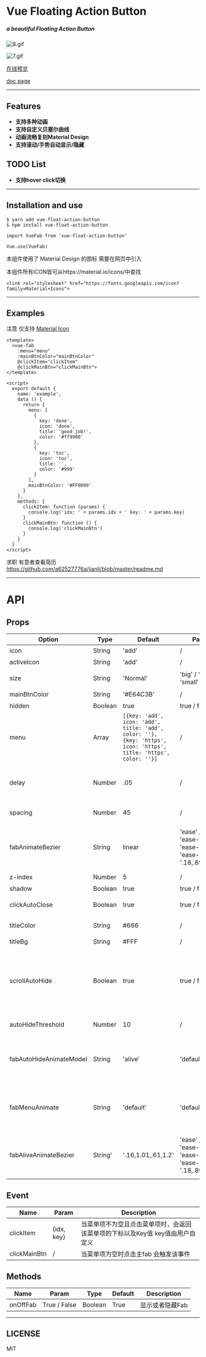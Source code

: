 # Vue Floating Action Button


##### a beautiful Floating Action Button

![8.gif](http://upload-images.jianshu.io/upload_images/5738345-8348ec8f54f0d160.gif?imageMogr2/auto-orient/strip)

![7.gif](http://upload-images.jianshu.io/upload_images/5738345-a13b5b7b511f8484.gif?imageMogr2/auto-orient/strip)

[在线预览](http://htmlpreview.github.io/?https://github.com/a62527776a/vue-fab/blob/master/demo/dist/index.html)

[doc page](https://a62527776a.github.io/vue-fab/)


***

## Features

* **支持多种动画**
* **支持自定义贝塞尔曲线**
* **动画流畅复刻Material Design**
* **支持滚动/手势自动显示/隐藏**

## TODO List

* **支持hover click切换**

***

## Installation and use

```
$ yarn add vue-float-action-button
$ npm install vue-float-action-button
```

```
import VueFab from 'vue-float-action-button'

Vue.use(VueFab)
```

本组件使用了 Material Design 的图标 需要在网页中引入   

本组件所有ICON皆可从https://material.io/icons/中查找
```
<link rel="stylesheet" href="https://fonts.googleapis.com/icon?family=Material+Icons">
``` 


***

## Examples

注意 仅支持 [Material Icon](https://material.io/icons/)

```
<template>
  <vue-fab
    :menu="menu"
    :mainBtnColor="mainBtnColor"
    @clickItem="clickItem"
    @clickMainBtn="clickMainBtn">
</template>

<script>
  export default {
    name: 'example',
    data () {
      return {
        menu: [
          {
            key: 'done',
            icon: 'done',
            title: 'good job!',
            color: '#ff9900'
          },
          {
            key: 'toc',
            icon: 'toc',
            title: '',
            color: '#999'
          }
        ],
        mainBtnColor: '#FF0099'
      }
    },
    methods: {
      clickItem: function (params) {
        console.log('idx: ' + params.idx + ' key: ' + params.key)
      }
      clickMainBtn: function () {
        console.log('clickMainBtn')
      }
    }
  }
</script>

```

求职 有意者查看简历
https://github.com/a62527776a/jianli/blob/master/readme.md

***

# API


## Props

| Option |  Type  |  Default  | Params | Description |
| ------ | ------ | --------  | ------ | ----------  |
|  icon  | String |  'add' | / |  未激活的icon     |
| activeIcon | String | 'add' | / | 激活后的icon |
| size | String | 'Normal' | 'big' / 'normal' / 'small' | 主Fab的尺寸 子菜单会随之变化 |
|mainBtnColor|String|'#E64C3B'| / | 主按钮颜色|
|hidden| Boolean | true | true / false | 是否隐藏Fab |
|menu| Array | ``` [{key: 'add', icon: 'add', title: 'add', color: ''}, {key: 'https', icon: 'https', title: 'https', color: ''}] ``` | / | 菜单项 |
|delay|Number|.05| / | 菜单项淡入淡出的延迟差 为上一个菜单项加该延迟的延迟(单位 s) |
|spacing| Number|45 | / |每个菜单项的间距 单位 px|
|fabAnimateBezier | String | linear | 'ease' / 'linear' / 'ease-in' / 'ease-out' / 'ease-in-out' / '.18,.89,.91,.17' | 主按钮显示消失(hidden)的贝塞尔曲线 如填入贝塞尔曲线 直接填入'n,n,n,n'或'liner'  |
| z-index|Number|5 | / |fab的层级|
| shadow | Boolean | true | true / false | 主button的阴影|
| clickAutoClose| Boolean | true | true / false | 点击子菜单项后是否关闭菜单 |
| titleColor| String | #666 | / | 子菜单标题字体颜色 |
| titleBg | String | #FFF | / | 子菜单背景颜色 |
| scrollAutoHide | Boolean | true | true / false | 滚动是否触发自动隐藏 (PC端和Mobile端实现方式有所不同 分别根据scroll事件和touchmove事件实现) |
| autoHideThreshold | Number | 10 | / | 滚动触发自动隐藏的阈值 单位px |
| fabAutoHideAnimateModel | String | 'alive' | 'default' / 'alive' | fab滚动触发自动隐藏动画 分为 'default' ( 缩小隐藏 ) 以及 'alive' (向下滚动隐藏) |
| fabMenuAnimate | String | 'default' | 'default' / 'alive' | 打开关闭子菜单时过渡动画 分为 'default' (各自过渡) 'alive' (分裂过渡) |
| fabAliveAnimateBezier | String' | '.16,1.01,.61,1.2' | 'ease' / 'linear' / 'ease-in' / 'ease-out' / 'ease-in-out' / '.18,.89,.91,.17' | 子菜单列表在alive动画模式下的贝塞尔曲线 注：仅fabMenuAnimate为alive时生效 |
## Event

|    Name   |   Param   | Description |
| ----      | -------   | ----------- |
| clickItem | {idx, key} | 当菜单项不为空且点击菜单项时，会返回该菜单项的下标以及Key值 key值由用户自定义 |
| clickMainBtn | / | 当菜单项为空时点击主fab 会触发该事件 |

## Methods

| Name | Param | Type | Default | Description |
| ---- |   -------- | ------- | ------- | ----------- |
| onOffFab | True / False | Boolean | True | 显示或者隐藏Fab |



***
## LICENSE
MIT
